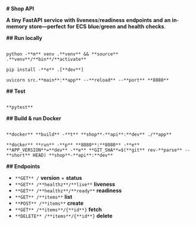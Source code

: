 **# Shop API**

**A** **tiny** **FastAPI** **service** **with** **liveness**/**readiness** **endpoints** **and** **an** **in**-**memory** **store—perfect** **for** **ECS** **blue**/**green** **and** **health** **checks**.

**## Run locally**

```**bash**

python -**m** venv .**venv** && **source** .**venv**/**bin**/**activate**

pip install -**e** .[**dev**]

uvicorn src.**main**:**app** --**reload** --**port** **8080**

```

**## Test**

```**bash**

**pytest**

```

**## Build & run Docker**

```**bash**

**docker** **build** -**t** **shop**-**api**:**dev** ./**app**

**docker** **run** -**p** **8080**:**8080** -**e** **APP_VERSION**=**dev** -**e** **GIT_SHA**=$(**git** rev-**parse** --**short** HEAD) **shop**-**api**:**dev**

```

**## Endpoints**

- `**GET** /` **version** + **status**
- `**GET** /**healthz**/**live**` **liveness**
- `**GET** /**healthz**/**ready**` **readiness**
- `**GET** /**items**` **list**
- `**POST** /**items**` **create**
- `**GET** /**items**/{**id**}` **fetch**
- `**DELETE** /**items**/{**id**}` **delete**
